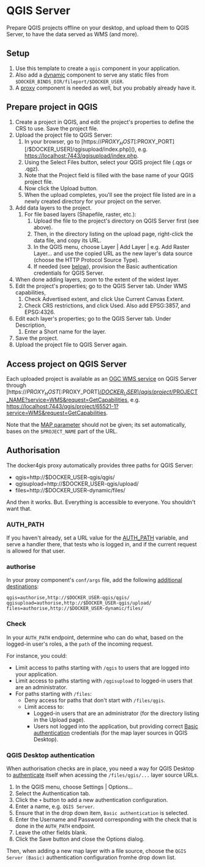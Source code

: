 # QGIS Server

Prepare QGIS projects offline on your desktop, and upload them to QGIS Server,
to have the data served as WMS (and more).

## Setup

1. Use this template to create a `qgis` component in your application.
1. Also add a [dynamic](../serve/dynamic) component to serve any
   static files from `$DOCKER_BINDS_DIR/fileport/$DOCKER_USER`.
1. A [proxy](../proxy) component is needed as well, but you probably
   already have it.

## Prepare project in QGIS

1. Create a project in QGIS, and edit the project's properties to define the CRS
   to use. Save the project file.
1. Upload the project file to QGIS Server:
   1. In your browser, go to
      [https://$PROXY_HOST[:$PROXY_PORT][/$DOCKER_USER]/qgisupload/index.php](),
      e.g. [https://localhost:7443/qgisupload/index.php]().
   1. Using the Select Files button, select your QGIS project file (.qgs or
      .qgz).
   1. Note that the Project field is filled with the base name of your QGIS
      project file.
   1. Now click the Upload button.
   1. When the upload completes, you'll see the project file listed are in a
      newly created directory for your project on the server.
1. Add data layers to the project.
   1. For file based layers (Shapefile, raster, etc.):
      1. Upload the file to the project's directory on QGIS Server first (see
         above).
      1. Then, in the directory listing on the upload page, right-click the data
         file, and copy its URL.
      1. In the QGIS menu, choose Layer | Add Layer | e.g. Add Raster Layer...
         and use the copied URL as the new layer's data source (choose the HTTP
         Protocol Source Type).
      1. If needed (see [below](#qgis-desktop-authentication)), provision the
         Basic authentication credentials for QGIS Server.
1. When done adding layers, zoom to the extent of the widest layer.
1. Edit the project's properties; go to the QGIS Server tab. Under WMS
   capabilities,
   1. Check Advertised extent, and click Use Current Canvas Extent.
   1. Check CRS restrictions, and click Used. Also add EPSG:3857, and EPSG:4326.
1. Edit each layer's properties; go to the QGIS Server tab. Under Description,
   1. Enter a Short name for the layer.
1. Save the project.
1. Upload the project file to QGIS Server again.

## Access project on QGIS Server

Each uploaded project is available as an [OGC WMS
service](https://docs.qgis.org/3.22/en/docs/server_manual/services/wms.html) on
QGIS Server through
[https://$PROXY_HOST[:$PROXY_PORT][/$DOCKER_USER]/qgis/project/$PROJECT_NAME?service=WMS&request=GetCapabilities](),
e.g.
[https://localhost:7443/qgis/project/65521-1?service=WMS&request=GetCapabilities]().

Note that the [MAP
parameter](https://docs.qgis.org/3.22/en/docs/server_manual/services/basics.html#services-basics-map)
should not be given; its set automatically, bases on the `$PROJECT_NAME` part of
the URL.

## Authorisation

The docker4gis proxy automatically provides three paths for QGIS Server:

- qgis=http://$DOCKER_USER-qgis/qgis/
- qgisupload=http://$DOCKER_USER-qgis/upload/
- files=http://$DOCKER_USER-dynamic/files/

And then it works. But. Everything is accessible to everyone. You shouldn't want
that.

### AUTH_PATH

If you haven't already, set a URL value for the
[AUTH_PATH](https://github.com/merkatorgis/docker4gis/blob/master/docs/proxy.md#authorized-destinations)
variable, and serve a handler there, that tests who is logged in, and if the
current request is allowed for that user.

### authorise

In your proxy component's `conf/args` file, add the following [additional
destinations](https://github.com/merkatorgis/docker4gis/blob/master/docs/proxy.md#additional-destinations):

```
qgis=authorise,http://$DOCKER_USER-qgis/qgis/
qgisupload=authorise,http://$DOCKER_USER-qgis/upload/
files=authorise,http://$DOCKER_USER-dynamic/files/
```

### Check

In your `AUTH_PATH` endpoint, determine who can do what, based on the logged-in
user's roles, a the `path` of the incoming request.

For instance, you could:

- Limit access to paths starting with `/qgis` to users that are logged into your
  application.
- Limit access to paths starting with `/qgisupload` to logged-in users that are
  an administrator.
- For paths starting with `/files`:
  - Deny access for paths that don't start with `/files/qgis`.
  - Limit access to:
    - Logged-in users that are an administrator (for the directory listing in
      the Upload page).
    - Users not logged into the application, but providing correct [Basic
      authentication](https://en.wikipedia.org/wiki/Basic_access_authentication)
      credentials (for the map layer sources in QGIS Desktop).

### QGIS Desktop authentication

When authorisation checks are in place, you need a way for QGIS Desktop to
[authenticate](https://docs.qgis.org/3.22/en/docs/user_manual/auth_system/auth_overview.html#authentication-configurations)
itself when acessing the `/files/qgis/...` layer source URLs.

1. In the QGIS menu, choose Settings | Options...
1. Select the Authentication tab.
1. Click the `+` button to add a new authentication configuration.
1. Enter a name, e.g. `QGIS Server`.
1. Ensure that in the drop down item, `Basic authentication` is selected.
1. Enter the Username and Password corresponding with the check that is done in
   the `AUTH_PATH` endpoint.
1. Leave the other fields blank.
1. Click the Save button and close the Options dialog.

Then, when adding a new map layer with a file source, choose the `QGIS Server
(Basic)` authentication configuration fromhe drop down list.

